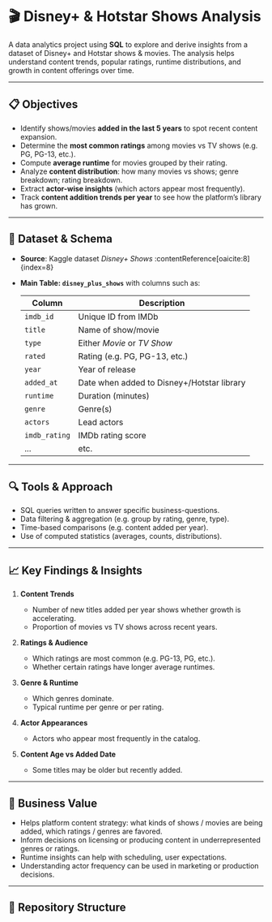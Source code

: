 # 🎬 Disney+ & Hotstar Shows Analysis

A data analytics project using **SQL** to explore and derive insights from a dataset of Disney+ and Hotstar shows & movies. The analysis helps understand content trends, popular ratings, runtime distributions, and growth in content offerings over time.

---

## 📋 Objectives

- Identify shows/movies **added in the last 5 years** to spot recent content expansion.  
- Determine the **most common ratings** among movies vs TV shows (e.g. PG, PG-13, etc.).  
- Compute **average runtime** for movies grouped by their rating.  
- Analyze **content distribution**: how many movies vs shows; genre breakdown; rating breakdown.  
- Extract **actor-wise insights** (which actors appear most frequently).  
- Track **content addition trends per year** to see how the platform’s library has grown.

---

## 🧰 Dataset & Schema

- **Source**: Kaggle dataset *Disney+ Shows* :contentReference[oaicite:8]{index=8}  
- **Main Table: `disney_plus_shows`** with columns such as:

  | Column | Description |
  |---|---|
  | `imdb_id` | Unique ID from IMDb |
  | `title` | Name of show/movie |
  | `type` | Either *Movie* or *TV Show* |
  | `rated` | Rating (e.g. PG, PG-13, etc.) |
  | `year` | Year of release |
  | `added_at` | Date when added to Disney+/Hotstar library |
  | `runtime` | Duration (minutes) |
  | `genre` | Genre(s) |
  | `actors` | Lead actors |
  | `imdb_rating` | IMDb rating score |
  | ... | etc. |

---

## 🔍 Tools & Approach

- SQL queries written to answer specific business-questions.  
- Data filtering & aggregation (e.g. group by rating, genre, type).  
- Time-based comparisons (e.g. content added per year).  
- Use of computed statistics (averages, counts, distributions).

---

## 📈 Key Findings & Insights

1. **Content Trends**  
   - Number of new titles added per year shows whether growth is accelerating.  
   - Proportion of movies vs TV shows across recent years.

2. **Ratings & Audience**  
   - Which ratings are most common (e.g. PG-13, PG, etc.).  
   - Whether certain ratings have longer average runtimes.

3. **Genre & Runtime**  
   - Which genres dominate.  
   - Typical runtime per genre or per rating.

4. **Actor Appearances**  
   - Actors who appear most frequently in the catalog.

5. **Content Age vs Added Date**  
   - Some titles may be older but recently added.

---

## 🚀 Business Value

- Helps platform content strategy: what kinds of shows / movies are being added, which ratings / genres are favored.  
- Inform decisions on licensing or producing content in underrepresented genres or ratings.  
- Runtime insights can help with scheduling, user expectations.  
- Understanding actor frequency can be used in marketing or production decisions.

---

## 📂 Repository Structure



